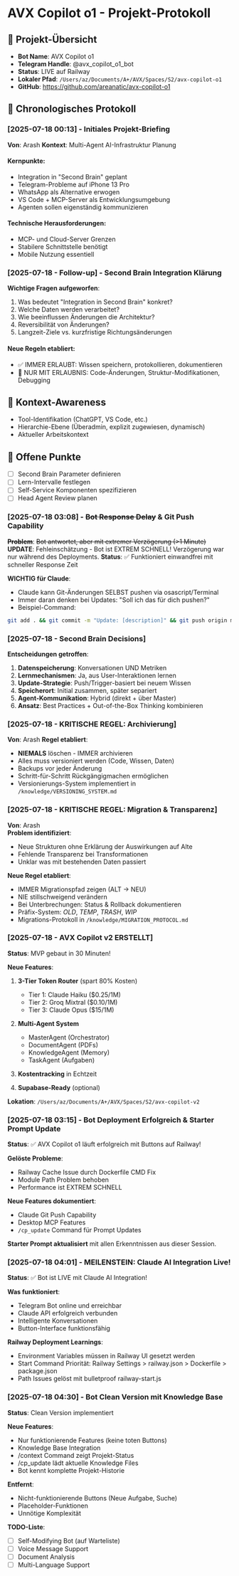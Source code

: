 # AVX Copilot o1 - Projekt-Protokoll

## 🎯 Projekt-Übersicht
- **Bot Name**: AVX Copilot o1
- **Telegram Handle**: @avx_copilot_o1_bot
- **Status**: LIVE auf Railway
- **Lokaler Pfad**: `/Users/az/Documents/A+/AVX/Spaces/S2/avx-copilot-o1`
- **GitHub**: https://github.com/areanatic/avx-copilot-o1

## 📅 Chronologisches Protokoll

### [2025-07-18 00:13] - Initiales Projekt-Briefing
**Von**: Arash
**Kontext**: Multi-Agent AI-Infrastruktur Planung

#### Kernpunkte:
- Integration in "Second Brain" geplant
- Telegram-Probleme auf iPhone 13 Pro
- WhatsApp als Alternative erwogen
- VS Code + MCP-Server als Entwicklungsumgebung
- Agenten sollen eigenständig kommunizieren

#### Technische Herausforderungen:
- MCP- und Cloud-Server Grenzen
- Stabilere Schnittstelle benötigt
- Mobile Nutzung essentiell

### [2025-07-18 - Follow-up] - Second Brain Integration Klärung
**Wichtige Fragen aufgeworfen**:
1. Was bedeutet "Integration in Second Brain" konkret?
2. Welche Daten werden verarbeitet?
3. Wie beeinflussen Änderungen die Architektur?
4. Reversibilität von Änderungen?
5. Langzeit-Ziele vs. kurzfristige Richtungsänderungen

#### Neue Regeln etabliert:
- ✅ IMMER ERLAUBT: Wissen speichern, protokollieren, dokumentieren
- 🚫 NUR MIT ERLAUBNIS: Code-Änderungen, Struktur-Modifikationen, Debugging

## 🔄 Kontext-Awareness
- Tool-Identifikation (ChatGPT, VS Code, etc.)
- Hierarchie-Ebene (Überadmin, explizit zugewiesen, dynamisch)
- Aktueller Arbeitskontext

## 🎯 Offene Punkte
- [ ] Second Brain Parameter definieren
- [ ] Lern-Intervalle festlegen
- [ ] Self-Service Komponenten spezifizieren
- [ ] Head Agent Review planen

### [2025-07-18 03:08] - ~~Bot Response Delay~~ & Git Push Capability
**~~Problem~~**: ~~Bot antwortet, aber mit extremer Verzögerung (>1 Minute)~~
**UPDATE**: Fehleinschätzung - Bot ist EXTREM SCHNELL! Verzögerung war nur während des Deployments.
**Status**: ✅ Funktioniert einwandfrei mit schneller Response Zeit

**WICHTIG für Claude**: 
- Claude kann Git-Änderungen SELBST pushen via osascript/Terminal
- Immer daran denken bei Updates: "Soll ich das für dich pushen?"
- Beispiel-Command:
```bash
git add . && git commit -m "Update: [description]" && git push origin main
```

### [2025-07-18 - Second Brain Decisions]
**Entscheidungen getroffen**:
1. **Datenspeicherung**: Konversationen UND Metriken
2. **Lernmechanismen**: Ja, aus User-Interaktionen lernen
3. **Update-Strategie**: Push/Trigger-basiert bei neuem Wissen
4. **Speicherort**: Initial zusammen, später separiert
5. **Agent-Kommunikation**: Hybrid (direkt + über Master)
6. **Ansatz**: Best Practices + Out-of-the-Box Thinking kombinieren

### [2025-07-18 - KRITISCHE REGEL: Archivierung]
**Von**: Arash
**Regel etabliert**: 
- **NIEMALS** löschen - IMMER archivieren
- Alles muss versioniert werden (Code, Wissen, Daten)
- Backups vor jeder Änderung
- Schritt-für-Schritt Rückgängigmachen ermöglichen
- Versionierungs-System implementiert in `/knowledge/VERSIONING_SYSTEM.md`

### [2025-07-18 - KRITISCHE REGEL: Migration & Transparenz]
**Von**: Arash  
**Problem identifiziert**:
- Neue Strukturen ohne Erklärung der Auswirkungen auf Alte
- Fehlende Transparenz bei Transformationen
- Unklar was mit bestehenden Daten passiert

**Neue Regel etabliert**:
- IMMER Migrationspfad zeigen (ALT → NEU)
- NIE stillschweigend verändern
- Bei Unterbrechungen: Status & Rollback dokumentieren
- Präfix-System: _OLD_, _TEMP_, _TRASH_, _WIP_
- Migrations-Protokoll in `/knowledge/MIGRATION_PROTOCOL.md`

### [2025-07-18 - AVX Copilot v2 ERSTELLT]
**Status**: MVP gebaut in 30 Minuten!

**Neue Features**:
1. **3-Tier Token Router** (spart 80% Kosten)
   - Tier 1: Claude Haiku ($0.25/1M)
   - Tier 2: Groq Mixtral ($0.10/1M)
   - Tier 3: Claude Opus ($15/1M)

2. **Multi-Agent System**
   - MasterAgent (Orchestrator)
   - DocumentAgent (PDFs)
   - KnowledgeAgent (Memory)
   - TaskAgent (Aufgaben)

3. **Kostentracking** in Echtzeit
4. **Supabase-Ready** (optional)

**Lokation**: `/Users/az/Documents/A+/AVX/Spaces/S2/avx-copilot-v2`

### [2025-07-18 03:15] - Bot Deployment Erfolgreich & Starter Prompt Update
**Status**: ✅ AVX Copilot o1 läuft erfolgreich mit Buttons auf Railway!

**Gelöste Probleme**:
- Railway Cache Issue durch Dockerfile CMD Fix
- Module Path Problem behoben
- Performance ist EXTREM SCHNELL

**Neue Features dokumentiert**:
- Claude Git Push Capability
- Desktop MCP Features
- `/cp_update` Command für Prompt Updates

**Starter Prompt aktualisiert** mit allen Erkenntnissen aus dieser Session.

### [2025-07-18 04:01] - MEILENSTEIN: Claude AI Integration Live!
**Status**: ✅ Bot ist LIVE mit Claude AI Integration!

**Was funktioniert**:
- Telegram Bot online und erreichbar
- Claude API erfolgreich verbunden
- Intelligente Konversationen
- Button-Interface funktionsfähig

**Railway Deployment Learnings**:
- Environment Variables müssen in Railway UI gesetzt werden
- Start Command Priorität: Railway Settings > railway.json > Dockerfile > package.json
- Path Issues gelöst mit bulletproof railway-start.js

### [2025-07-18 04:30] - Bot Clean Version mit Knowledge Base
**Status**: Clean Version implementiert

**Neue Features**:
- Nur funktionierende Features (keine toten Buttons)
- Knowledge Base Integration
- /context Command zeigt Projekt-Status
- /cp_update lädt aktuelle Knowledge Files
- Bot kennt komplette Projekt-Historie

**Entfernt**:
- Nicht-funktionierende Buttons (Neue Aufgabe, Suche)
- Placeholder-Funktionen
- Unnötige Komplexität

**TODO-Liste**:
- [ ] Self-Modifying Bot (auf Warteliste)
- [ ] Voice Message Support
- [ ] Document Analysis
- [ ] Multi-Language Support